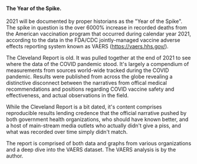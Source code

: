 #### The Year of the Spike.

2021 will be documented by proper historians as the "Year of the Spike".  The spike in question is the over 6000% increase in recorded deaths from the American vaccination program that occurred during calendar year 2021, according to the data in the FDA/CDC jointly-managed vaccine adverse effects reporting system known as VAERS (https://vaers.hhs.gov/).

The Cleveland Report is old. It was pulled together at the end of 2021 to see where the data of the COVID pandemic stood. It's largely a compendium of measurements from sources world-wide tracked during the COVID pandemic. Results were published from across the globe revealing a distinctive disconnect between the narratives from offical medical recommendations and positions regarding COVID vaccine safety and effectiveness, and actual observations in the field.

While the Cleveland Report is a bit dated, it's content comprises reproducible results lending credence that the official narrative pushed by both government health organizations, who should have known better, and a host of main-stream media outlets who actually didn't give a piss, and what was recorded over time simply didn't match.

The report is comprised of both data and graphs from various organizations and a deep dive into the VAERS dataset.  The VAERS analysis is by the author.
